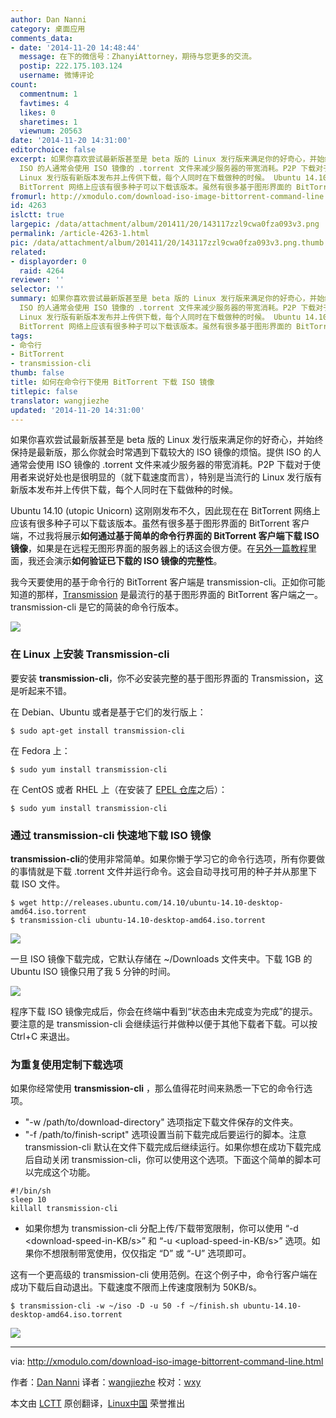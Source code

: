 ```yaml
---
author: Dan Nanni
category: 桌面应用
comments_data:
- date: '2014-11-20 14:48:44'
  message: 在下的微信号：ZhanyiAttorney，期待与您更多的交流。
  postip: 222.175.103.124
  username: 微博评论
count:
  commentnum: 1
  favtimes: 4
  likes: 0
  sharetimes: 1
  viewnum: 20563
date: '2014-11-20 14:31:00'
editorchoice: false
excerpt: 如果你喜欢尝试最新版甚至是 beta 版的 Linux 发行版来满足你的好奇心，并始终保持是最新版，那么你就会时常遇到下载较大的 ISO 镜像的烦恼。提供
  ISO 的人通常会使用 ISO 镜像的 .torrent 文件来减少服务器的带宽消耗。P2P 下载对于使用者来说好处也是很明显的（就下载速度而言），特别是当流行的
  Linux 发行版有新版本发布并上传供下载，每个人同时在下载做种的时候。 Ubuntu 14.10 (utopic Unicorn) 这刚刚发布不久，因此现在在
  BitTorrent 网络上应该有很多种子可以下载该版本。虽然有很多基于图形界面的 BitTorrent 客户端，不过我将
fromurl: http://xmodulo.com/download-iso-image-bittorrent-command-line.html
id: 4263
islctt: true
largepic: /data/attachment/album/201411/20/143117zzl9cwa0fza093v3.png
permalink: /article-4263-1.html
pic: /data/attachment/album/201411/20/143117zzl9cwa0fza093v3.png.thumb.jpg
related:
- displayorder: 0
  raid: 4264
reviewer: ''
selector: ''
summary: 如果你喜欢尝试最新版甚至是 beta 版的 Linux 发行版来满足你的好奇心，并始终保持是最新版，那么你就会时常遇到下载较大的 ISO 镜像的烦恼。提供
  ISO 的人通常会使用 ISO 镜像的 .torrent 文件来减少服务器的带宽消耗。P2P 下载对于使用者来说好处也是很明显的（就下载速度而言），特别是当流行的
  Linux 发行版有新版本发布并上传供下载，每个人同时在下载做种的时候。 Ubuntu 14.10 (utopic Unicorn) 这刚刚发布不久，因此现在在
  BitTorrent 网络上应该有很多种子可以下载该版本。虽然有很多基于图形界面的 BitTorrent 客户端，不过我将
tags:
- 命令行
- BitTorrent
- transmission-cli
thumb: false
title: 如何在命令行下使用 BitTorrent 下载 ISO 镜像
titlepic: false
translator: wangjiezhe
updated: '2014-11-20 14:31:00'
---
```


如果你喜欢尝试最新版甚至是 beta 版的 Linux 发行版来满足你的好奇心，并始终保持是最新版，那么你就会时常遇到下载较大的 ISO 镜像的烦恼。提供 ISO 的人通常会使用 ISO 镜像的 .torrent 文件来减少服务器的带宽消耗。P2P 下载对于使用者来说好处也是很明显的（就下载速度而言），特别是当流行的 Linux 发行版有新版本发布并上传供下载，每个人同时在下载做种的时候。


Ubuntu 14.10 (utopic Unicorn) 这刚刚发布不久，因此现在在 BitTorrent 网络上应该有很多种子可以下载该版本。虽然有很多基于图形界面的 BitTorrent 客户端，不过我将展示**如何通过基于简单的命令行界面的 BitTorrent 客户端下载 ISO 镜像**，如果是在远程无图形界面的服务器上的话这会很方便。在[另外一篇教程](http://linux.cn/article-4264-1.html)里面，我还会演示**如何验证已下载的 ISO 镜像的完整性**。


我今天要使用的基于命令行的 BitTorrent 客户端是 transmission-cli。正如你可能知道的那样，[Transmission](https://www.transmissionbt.com/) 是最流行的基于图形界面的 BitTorrent 客户端之一。transmission-cli 是它的简装的命令行版本。


![](/data/attachment/album/201411/20/143117zzl9cwa0fza093v3.png)


### 在 Linux 上安装 Transmission-cli


要安装 **transmission-cli**，你不必安装完整的基于图形界面的 Transmission，这是听起来不错。


在 Debian、Ubuntu 或者是基于它们的发行版上：



```
$ sudo apt-get install transmission-cli 

```

在 Fedora 上：



```
$ sudo yum install transmission-cli

```

在 CentOS 或者 RHEL 上（在安装了 [EPEL 仓库](http://xmodulo.com/how-to-set-up-epel-repository-on-centos.html)之后）：



```
$ sudo yum install transmission-cli 

```

### 通过 transmission-cli 快速地下载 ISO 镜像


**transmission-cli**的使用非常简单。如果你懒于学习它的命令行选项，所有你要做的事情就是下载 .torrent 文件并运行命令。这会自动寻找可用的种子并从那里下载 ISO 文件。



```
$ wget http://releases.ubuntu.com/14.10/ubuntu-14.10-desktop-amd64.iso.torrent
$ transmission-cli ubuntu-14.10-desktop-amd64.iso.torrent 

```

![](/data/attachment/album/201411/20/143125teoqawyb03okmvvd.jpg)


一旦 ISO 镜像下载完成，它默认存储在 ~/Downloads 文件夹中。下载 1GB 的 Ubuntu ISO 镜像只用了我 5 分钟的时间。


![](/data/attachment/album/201411/20/143130xlnlq0fa0bi5qbaj.jpg)


程序下载 ISO 镜像完成后，你会在终端中看到“状态由未完成变为完成”的提示。要注意的是 transmission-cli 会继续运行并做种以便于其他下载者下载。可以按 Ctrl+C 来退出。


### 为重复使用定制下载选项


如果你经常使用 **transmission-cli** ，那么值得花时间来熟悉一下它的命令行选项。


* "-w /path/to/download-directory" 选项指定下载文件保存的文件夹。
* "-f /path/to/finish-script" 选项设置当前下载完成后要运行的脚本。注意 transmission-cli 默认在文件下载完成后继续运行。如果你想在成功下载完成后自动关闭 transmission-cli，你可以使用这个选项。下面这个简单的脚本可以完成这个功能。



```
#!/bin/sh
sleep 10
killall transmission-cli

```
* 如果你想为 transmission-cli 分配上传/下载带宽限制，你可以使用 “-d <download-speed-in-KB/s>” 和 “-u <upload-speed-in-KB/s>” 选项。如果你不想限制带宽使用，仅仅指定 “D” 或 “-U” 选项即可。


这有一个更高级的 transmission-cli 使用范例。在这个例子中，命令行客户端在成功下载后自动退出。下载速度不限而上传速度限制为 50KB/s。



```
$ transmission-cli -w ~/iso -D -u 50 -f ~/finish.sh ubuntu-14.10-desktop-amd64.iso.torrent 

```

![](/data/attachment/album/201411/20/143133aqtmizpq57q9blnm.jpg)




---


via: <http://xmodulo.com/download-iso-image-bittorrent-command-line.html>


作者：[Dan Nanni](http://xmodulo.com/author/nanni) 译者：[wangjiezhe](https://github.com/wangjiezhe) 校对：[wxy](https://github.com/wxy)


本文由 [LCTT](https://github.com/LCTT/TranslateProject) 原创翻译，[Linux中国](http://linux.cn/) 荣誉推出